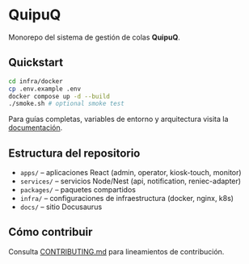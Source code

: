 # QuipuQ

Monorepo del sistema de gestión de colas **QuipuQ**.

## Quickstart

```bash
cd infra/docker
cp .env.example .env
docker compose up -d --build
./smoke.sh # optional smoke test
```

Para guías completas, variables de entorno y arquitectura visita la [documentación](./docs).

## Estructura del repositorio

- `apps/` – aplicaciones React (admin, operator, kiosk-touch, monitor)
- `services/` – servicios Node/Nest (api, notification, reniec-adapter)
- `packages/` – paquetes compartidos
- `infra/` – configuraciones de infraestructura (docker, nginx, k8s)
- `docs/` – sitio Docusaurus

## Cómo contribuir

Consulta [CONTRIBUTING.md](CONTRIBUTING.md) para lineamientos de contribución.
